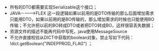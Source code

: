 * 所有的DTO都需要实现Serializable这个接口；
* JAVA-----&gt;FLEX 这一段逻辑如果以前用的是DTO传输的那么后面增加需求只能用DTO，如果以前用的是BO传输的，那么增加需求的时候也只能使用BO传输；不允许把以前的BO转成DTO或者把DTO转成BO，这样很容丢失数据；
* 资源文件的描述不能再代码中写死，java使用MessageSource
* 不允许直接校验从DICT中获取的boolean对象，禁止写如下代码： !dict.getBoolean\("INDEPPROD\_FLAG"\) ；



